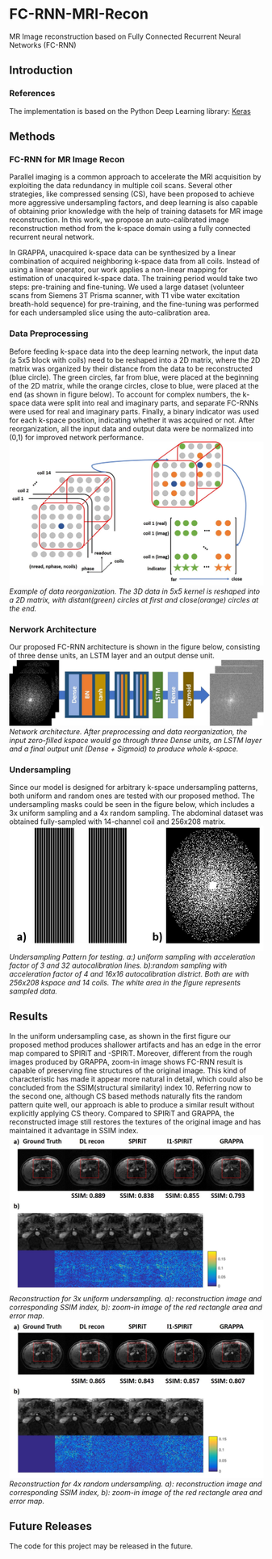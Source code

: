 # FC-RNN-MRI-Recon
MR Image reconstruction based on Fully Connected Recurrent Neural Networks (FC-RNN)
## Introduction
### References
The implementation is based on the Python Deep Learning library: [Keras](https://keras.io/)
## Methods
### FC-RNN for MR Image Recon
Parallel imaging is a common approach to accelerate the MRI acquisition by exploiting the data redundancy in multiple coil scans. Several other strategies, like compressed sensing (CS), have been proposed to achieve more aggressive undersampling factors, and deep learning is also capable of obtaining prior knowledge with the help of training datasets for MR image reconstruction. In this work, we propose an auto-calibrated image reconstruction method from the k-space domain using a fully connected recurrent neural network.   

In GRAPPA, unacquired k-space data can be synthesized by a linear combination of acquired neighboring k-space data from all coils. Instead of using a linear operator, our work applies a non-linear mapping for estimation of unacquired k-space data. The training period would take two steps: pre-training and fine-tuning. We used a large dataset (volunteer scans from Siemens 3T Prisma scanner, with T1 vibe water excitation breath-hold sequence) for pre-training, and the fine-tuning was performed for each undersampled slice using the auto-calibration area. 
### Data Preprocessing
Before feeding k-space data into the deep learning network, the input data (a 5x5 block with coils) need to be reshaped into a 2D matrix, where the 2D matrix was organized by their distance from the data to be reconstructed (blue circle). The green circles, far from blue, were placed at the beginning of the 2D matrix, while the orange circles, close to blue, were placed at the end (as shown in figure below). To account for complex numbers, the k-space data were split into real and imaginary parts, and separate FC-RNNs were used for real and imaginary parts. Finally, a binary indicator was used for each k-space position, indicating whether it was acquired or not. After reorganization, all the input data and output data were be normalized into (0,1) for improved network performance.
![Alt text](/imgs/preprocessing.jpg)    
*Example of data reorganization. The 3D data in 5x5 kernel is reshaped into a 2D matrix, with distant(green) circles at first and close(orange) circles at the end.*
### Nerwork Architecture
Our proposed FC-RNN architecture is shown in the figure below, consisting of three dense units, an LSTM layer and an output dense unit.
![Alt text](/imgs/network.jpg)  
*Network architecture. After preprocessing and data reorganization, the input zero-filled kspace would go through three Dense units, an LSTM layer and a final output unit (Dense + Sigmoid) to produce whole k-space.*
### Undersampling
Since our model is designed for arbitrary k-space undersampling patterns, both uniform and random ones are tested with our proposed method. The undersampling masks could be seen in the figure below, which includes a 3x uniform sampling and a 4x random sampling. The abdominal dataset was obtained fully-sampled with 14-channel coil and 256x208 matrix.
![Alt text](/imgs/undersampling.jpg)  
*Undersampling Pattern for testing. a:) uniform sampling with acceleration factor of 3 and 32 autocalibration lines. b):random sampling with acceleration factor of 4 and 16x16 autocalibration district. Both are with 256x208 kspace and 14 coils. The white area in the figure represents sampled data.*
## Results
In the uniform undersampling case, as shown in the first figure our proposed method produces shallower artifacts and has an edge in the error map compared to SPIRiT and  -SPIRiT. Moreover, different from the rough images produced by GRAPPA, zoom-in image shows FC-RNN result is capable of preserving fine structures of the original image. This kind of characteristic has made it appear more natural in detail, which could also be concluded from the SSIM(structural similarity) index 10. Referring now to the second one, although CS based methods naturally fits the random pattern quite well, our approach is able to produce a similar result without explicitly applying CS theory. Compared to SPIRiT and GRAPPA, the reconstructed image still restores the textures of the original image and has maintained it advantage in SSIM index.
![Alt text](/imgs/result1.jpg)  
*Reconstruction for 3x uniform undersampling. a): reconstruction image and corresponding SSIM index, b): zoom-in image of the red rectangle area and error map.*
![Alt text](/imgs/result2.jpg)  
*Reconstruction for 4x random undersampling. a): reconstruction image and corresponding SSIM index, b): zoom-in image of the red rectangle area and error map.*
## Future Releases
The code for this project may be released in the future.
